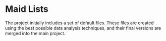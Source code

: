 # Maid Lists

The project initially includes a set of default files. These files are created using the best possible data analysis techniques, and their final versions are merged into the main project.